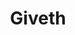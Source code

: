 ---
blog: https://medium.com/giveth
facebook: https://facebook.com/givethio
git: https://github.com/giveth
logohandle: givethio
sort: giveth
title: Giveth
twitter: https://x.com/givethio
website: https://giveth.io/
youtube: https://youtube.com/channel/UClfutpRoY0WTVnq0oB0E0wQ
---